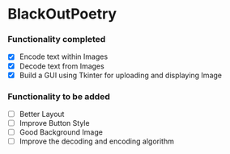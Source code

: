 # BlackOutPoetry

### Functionality completed 
- [x] Encode text within Images
- [x] Decode text from Images
- [x] Build a GUI using Tkinter for uploading and displaying Image 

### Functionality to be added 
- [ ] Better Layout
- [ ] Improve Button Style
- [ ] Good Background Image
- [ ] Improve the decoding and encoding algorithm
